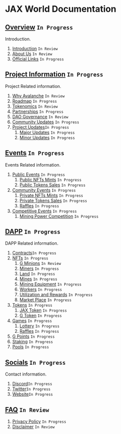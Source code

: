 # JAX World Documentation

## [Overview](https://github.com/jaxminers/jaxWorld/tree/main/DOCS/Overview) `In Progress`  

Introduction.

1. [Introduction](https://github.com/jaxminers/jaxWorld/blob/main/DOCS/Overview/Introduction.md) `In Review`  
1. [About Us](https://github.com/jaxminers/jaxWorld/blob/main/DOCS/Overview/About%20Us.md) `In Review`  
1. [Official Links](https://github.com/jaxminers/jaxWorld/blob/main/DOCS/Overview/Official%20Links.md) `In Progress`  

## [Project Information](https://github.com/jaxminers/jaxWorld/tree/main/DOCS/Project%20Information) `In Progress`  

Project Related information.  

1. [Why Avalanche](https://github.com/jaxminers/jaxWorld/blob/main/DOCS/Project%20Information/Why%20Avalanche.md) `In Review`  
1. [Roadmap](https://github.com/jaxminers/jaxWorld/blob/main/DOCS/Project%20Information/Roadmap.md) `In Progress`  
1. [Tokenomics](https://github.com/jaxminers/jaxWorld/blob/main/DOCS/Project%20Information/Tokenomics.md) `In Review`  
1. [Partnerships](https://github.com/jaxminers/jaxWorld/blob/main/DOCS/Project%20Information/Partnerships.md) `In Progress`  
1. [DAO Governance](https://github.com/jaxminers/jaxWorld/blob/main/DOCS/Project%20Information/DAO%20Governance.md) `In Review`  
1. [Community Updates](https://github.com/jaxminers/jaxWorld/blob/main/DOCS/Project%20Information/Community%20Updates.md) `In Progress`  
1. [Project Updates](https://github.com/jaxminers/jaxWorld/tree/main/DOCS/Project%20Information/Project%20Updates)`In Progress`  
    1. [Major Updates](https://github.com/jaxminers/jaxWorld/blob/main/DOCS/Project%20Information/Project%20Updates/Major%20Updates.md) `In Progress`  
    2. [Minor Updates](https://github.com/jaxminers/jaxWorld/blob/main/DOCS/Project%20Information/Project%20Updates/Minor%20Updates.md) `In Progress`  

## [Events](https://github.com/jaxminers/jaxWorld/tree/main/DOCS/Events) `In Progress`  

Events Related information.

1. [Public Events](https://github.com/jaxminers/jaxWorld/tree/main/DOCS/Events/Public%20Events) `In Progress`  
    1. [Public NFTs Mints](https://github.com/jaxminers/jaxWorld/blob/main/DOCS/Events/Public%20Events/Public%20NFTs%20Mints.md) `In Progress`  
    2. [Public Tokens Sales](https://github.com/jaxminers/jaxWorld/blob/main/DOCS/Events/Public%20Events/Public%20Tokens%20Sales.md) `In Progress`  
1. [Community Events](https://github.com/jaxminers/jaxWorld/tree/main/DOCS/Events/Community%20Events) `In Progress`  
    1. [Private NFTs Mints](https://github.com/jaxminers/jaxWorld/blob/main/DOCS/Events/Community%20Events/Private%20NFTs%20Mints.md) `In Progress`  
    2. [Private Tokens Sales](https://github.com/jaxminers/jaxWorld/blob/main/DOCS/Events/Community%20Events/Private%20Tokens%20Sales.md) `In Progress`  
    3. [Raffles](https://github.com/jaxminers/jaxWorld/blob/main/DOCS/Events/Community%20Events/Raffles.md) `In Progress`  
1. [Competitive Events](https://github.com/jaxminers/jaxWorld/tree/main/DOCS/Events/Competitive%20Events) `In Progress`  
    1. [Mining Power Competition](https://github.com/jaxminers/jaxWorld/blob/main/DOCS/Events/Competitive%20Events/Mining%20Power%20Competition.md) `In Progress`  

## [DAPP](https://github.com/jaxminers/jaxWorld/tree/main/DOCS/DAPP) `In Progress`  

DAPP Related information.

1. [Contracts](https://github.com/jaxminers/jaxWorld/blob/main/DOCS/DAPP/Contracts.md)`In Progress`  
1. [NFTs](https://github.com/jaxminers/jaxWorld/tree/main/DOCS/DAPP/NFTs) `In Progress`  
    1. [G Minions](https://github.com/jaxminers/jaxWorld/blob/main/DOCS/DAPP/NFTs/G%20Minions.md) `In Review`  
    1. [Miners](https://github.com/jaxminers/jaxWorld/blob/main/DOCS/DAPP/NFTs/Miners.md) `In Progress`  
    1. [Land](https://github.com/jaxminers/jaxWorld/blob/main/DOCS/DAPP/NFTs/Land.md) `In Progress`  
    1. [Mines](https://github.com/jaxminers/jaxWorld/blob/main/DOCS/DAPP/NFTs/Mines.md) `In Progress`  
    1. [Mining Equipment](https://github.com/jaxminers/jaxWorld/blob/main/DOCS/DAPP/NFTs/Mining%20Equipment%20.md) `In Progress`  
    1. [Workers](https://github.com/jaxminers/jaxWorld/blob/main/DOCS/DAPP/NFTs/Workers.md) `In Progress`  
    1. [Utilization and Rewards](https://github.com/jaxminers/jaxWorld/blob/main/DOCS/DAPP/NFTs/Utilization%20and%20Rewards.md) `In Progress`  
    1. [Market Place](https://github.com/jaxminers/jaxWorld/blob/main/DOCS/DAPP/NFTs/Market%20Place.md) `In Progress`  
1. [Tokens](https://github.com/jaxminers/jaxWorld/tree/main/DOCS/DAPP/Tokens) `In Progress`  
    1. [JAX Token](https://github.com/jaxminers/jaxWorld/blob/main/DOCS/DAPP/Tokens/JAX%20Token.md) `In Progress`  
    1. [G Token](https://github.com/jaxminers/jaxWorld/blob/main/DOCS/DAPP/Tokens/G%20Token.md) `In Progress`  
1. [Games](https://github.com/jaxminers/jaxWorld/tree/main/DOCS/DAPP/Games) `In Progress`  
    1. [Lottery](https://github.com/jaxminers/jaxWorld/blob/main/DOCS/DAPP/Games/Lottery.md) `In Progress`  
    1. [Raffles](https://github.com/jaxminers/jaxWorld/blob/main/DOCS/DAPP/Games/Raffles.md) `In Progress`  
1. [G Points](https://github.com/jaxminers/jaxWorld/blob/main/DOCS/DAPP/G%20Points.md) `In Progress`  
1. [Staking](https://github.com/jaxminers/jaxWorld/blob/main/DOCS/DAPP/Staking.md) `In Progress`  
1. [Pools](https://github.com/jaxminers/jaxWorld/blob/main/DOCS/DAPP/Pools.md) `In Progress`  

## [Socials](https://github.com/jaxminers/jaxWorld/tree/main/DOCS/Socials) `In Progress`  

Contact information.

1. [Discord](https://github.com/jaxminers/jaxWorld/blob/main/DOCS/Socials/Discord.md)`In Progress`  
1. [Twitter](https://github.com/jaxminers/jaxWorld/blob/main/DOCS/Socials/Twitter.md)`In Progress`  
1. [Website](https://github.com/jaxminers/jaxWorld/blob/main/DOCS/Socials/Website.md)`In Progress`  

## [FAQ](https://github.com/jaxminers/jaxWorld/tree/main/DOCS/FAQ) `In Review`  

1. [Privacy Policy](https://github.com/jaxminers/jaxWorld/blob/main/DOCS/FAQ/Privacy%20Policy.md) `In Progress`
1. [Disclaimer](https://github.com/jaxminers/jaxWorld/blob/main/DOCS/FAQ/Disclaimer.md) `In Review`
